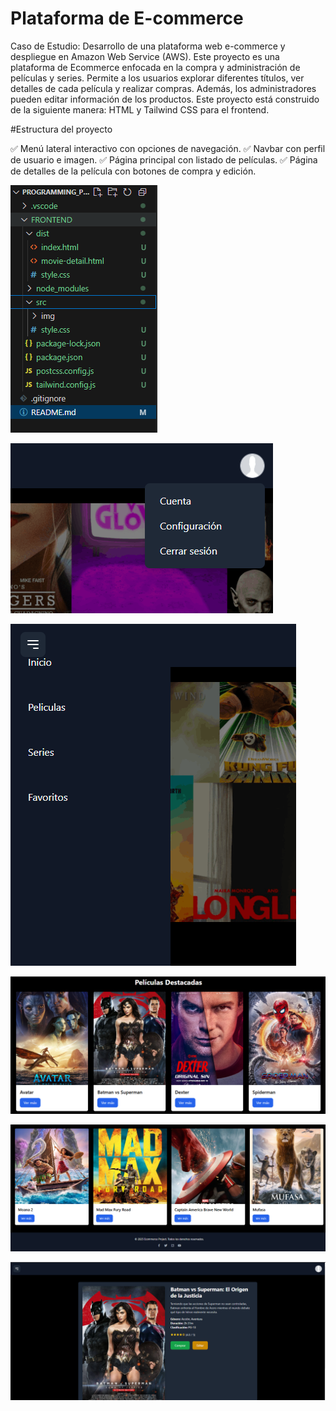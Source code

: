# Plataforma de E-commerce
Caso de Estudio: Desarrollo de una plataforma web e-commerce y despliegue en Amazon Web Service (AWS).
Este proyecto es una plataforma de Ecommerce enfocada en la compra y administración de películas y series. Permite a los usuarios explorar diferentes títulos, ver detalles de cada película y realizar compras. Además, los administradores pueden editar información de los productos. Este proyecto está construido de la siguiente manera:
    HTML y Tailwind CSS para el frontend.


#Estructura del proyecto

✅ Menú lateral interactivo con opciones de navegación.
✅ Navbar con perfil de usuario e imagen.
✅ Página principal con listado de películas.
✅ Página de detalles de la película con botones de compra y edición.

![alt text](image.png)

![alt text](image-1.png)

![alt text](image-2.png)

![alt text](image-3.png)

![alt text](image-4.png)

![alt text](image-5.png)


